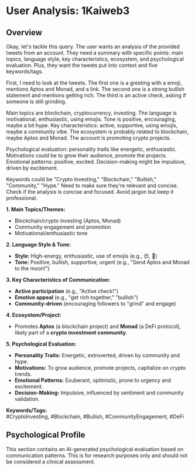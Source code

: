 # User Analysis: 1Kaiweb3

## Overview

<think>
Okay, let's tackle this query. The user wants an analysis of the provided tweets from an account. They need a summary with specific points: main topics, language style, key characteristics, ecosystem, and psychological evaluation. Plus, they want the tweets put into context and five keywords/tags.

First, I need to look at the tweets. The first one is a greeting with a emoji, mentions Aptos and Monad, and a link. The second one is a strong bullish statement and mentions getting rich. The third is an active check, asking if someone is still grinding.

Main topics are blockchain, cryptocurrency, investing. The language is motivational, enthusiastic, using emojis. Tone is positive, encouraging, maybe a bit hype. Key characteristics: active, supportive, using emojis, maybe a community vibe. The ecosystem is probably related to blockchain, maybe Aptos and Monad. The account is promoting crypto projects.

Psychological evaluation: personality traits like energetic, enthusiastic. Motivations could be to grow their audience, promote the projects. Emotional patterns: positive, excited. Decision-making might be impulsive, driven by excitement.

Keywords could be "Crypto Investing," "Blockchain," "Bullish," "Community," "Hype." Need to make sure they're relevant and concise. Check if the analysis is concise and focused. Avoid jargon but keep it professional.
</think>

**1. Main Topics/Themes:**  
- Blockchain/crypto investing (Aptos, Monad)  
- Community engagement and promotion  
- Motivational/enthusiastic tone  

**2. Language Style & Tone:**  
- **Style:** High-energy, enthusiastic, use of emojis (e.g., 😍, 🌌)  
- **Tone:** Positive, bullish, supportive, urgent (e.g., "Send Aptos and Monad to the moon!")  

**3. Key Characteristics of Communication:**  
- **Active participation** (e.g., "Active check!")  
- **Emotive appeal** (e.g., "get rich together," "bullish")  
- **Community-driven** (encouraging followers to "grind" and engage)  

**4. Ecosystem/Project:**  
- Promotes **Aptos** (a blockchain project) and **Monad** (a DeFi protocol), likely part of a **crypto investment community**.  

**5. Psychological Evaluation:**  
- **Personality Traits:** Energetic, extroverted, driven by community and hype.  
- **Motivations:** To grow audience, promote projects, capitalize on crypto trends.  
- **Emotional Patterns:** Exuberant, optimistic, prone to urgency and excitement.  
- **Decision-Making:** Impulsive, influenced by sentiment and community validation.  

**Keywords/Tags:**  
#CryptoInvesting, #Blockchain, #Bullish, #CommunityEngagement, #DeFi

## Psychological Profile

This section contains an AI-generated psychological evaluation based on communication patterns. This is for research purposes only and should not be considered a clinical assessment.